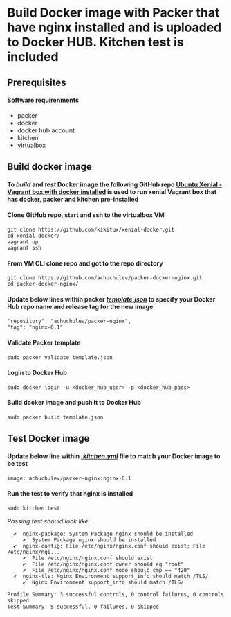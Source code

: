 # Build Docker image with Packer that have nginx installed and is uploaded to Docker HUB. Kitchen test is included

## Prerequisites

#### Software requirenments

* packer
* docker
* docker hub account
* kitchen
* virtualbox

## Build docker image

#### To _build_ and _test_ Docker image the following GitHub repo [Ubuntu Xenial - Vagrant box with docker installed](https://github.com/kikitux/xenial-docker) is used to run xenial Vagrant box that has docker, packer and kitchen pre-installed

#### Clone GitHub repo, start and ssh to the virtualbox VM

```
git clone https://github.com/kikitux/xenial-docker.git
cd xenial-docker/
vagrant up
vagrant ssh
```

#### From VM CLI clone repo and got to the repo directory
  
```
git clone https://github.com/achuchulev/packer-docker-nginx.git
cd packer-docker-nginx/
```

#### Update below lines within packer _[template.json](https://github.com/achuchulev/packer-docker-nginx/blob/master/template.json)_ to specify your Docker Hub repo name and release tag for the new image 
   
```
"repository": "achuchulev/packer-nginx",
"tag": "nginx-0.1"
```
   
#### Validate Packer template
`sudo packer validate template.json`

#### Login to Docker Hub
`sudo docker login -u <docker_hub_user> -p <docker_hub_pass>`

#### Build docker image and push it to Docker Hub
`sudo packer build template.json`


## Test Docker image

    
#### Update below line within _[.kitchen.yml](https://github.com/achuchulev/packer-docker-nginx/blob/master/.kitchen.yml)_ file to match your Docker image to be test

`image: achuchulev/packer-nginx:nginx-0.1`

#### Run the test to verify that nginx is installed

`sudo kitchen test`

_Passing test should look like:_

```
  ✔  nginx-package: System Package nginx should be installed
     ✔  System Package nginx should be installed
  ✔  nginx-config: File /etc/nginx/nginx.conf should exist; File /etc/nginx/ngi...
     ✔  File /etc/nginx/nginx.conf should exist
     ✔  File /etc/nginx/nginx.conf owner should eq "root"
     ✔  File /etc/nginx/nginx.conf mode should cmp == "420"
  ✔  nginx-tls: Nginx Environment support_info should match /TLS/
     ✔  Nginx Environment support_info should match /TLS/

Profile Summary: 3 successful controls, 0 control failures, 0 controls skipped
Test Summary: 5 successful, 0 failures, 0 skipped
```
